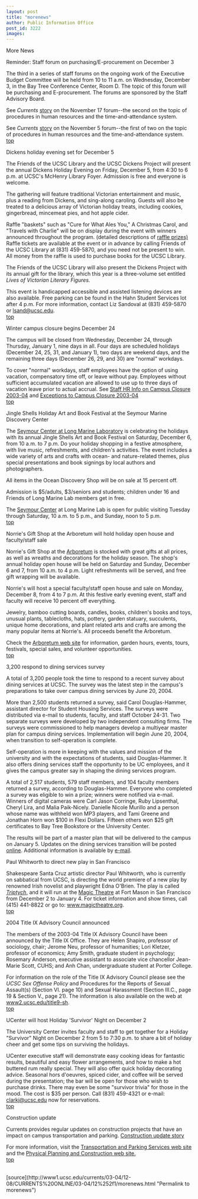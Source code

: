 ```yaml
---
layout: post
title: "morenews"
author: Public Information Office
post_id: 3222
images:
---
```


<p class="pagehead">
  More News
</p>
<p class="sectionhead">
  <a name="reminder" id="reminder"></a>Reminder: Staff forum on purchasing/E-procurement on December 3
</p>
<p>
  The third in a series of staff forums on the ongoing work of the Executive Budget Committee will be held from 10 to 11 a.m. on Wednesday, December 3, in the Bay Tree Conference Center, Room D. The topic of this forum will be purchasing and E-procurement. The forums are sponsored by the Staff Advisory Board.
</p>
<p>
  See <i>Currents</i> <a href="http://currents.ucsc.edu/03-04/11-17/forum.html">story</a> on the November 17 forum--the second on the topic of procedures in human resources and the time-and-attendance system.
</p>
<p>
  See <i>Currents</i> <a href="http://currents.ucsc.edu/03-04/11-10/budget_forum.html">story</a> on the November 5 forum--the first of two on the topic of procedures in human resources and the time-and-attendance system.<br>
  <a href="#reminder">top</a>
</p>
<p class="sectionhead">
  <a name="dickens" id="dickens"></a>Dickens holiday evening set for December 5
</p>
<p>
  The Friends of the UCSC Library and the UCSC Dickens Project will present the annual Dickens Holiday Evening on Friday, December 5, from 4:30 to 6 p.m. at UCSC's McHenry Library Foyer. Admission is free and everyone is welcome.<br>
</p>
<p>
  The gathering will feature traditional Victorian entertainment and music, plus a reading from Dickens, and sing-along caroling. Guests will also be treated to a delicious array of Victorian holiday treats, including cookies, gingerbread, mincemeat pies, and hot apple cider.<br>
</p>
<p>
  Raffle "baskets" such as "Cure for What Ales You," A Christmas Carol, and "Travels with Charlie" will be on display during the event with winners announced throughout the program. (detailed descriptions of <a href="http://library.ucsc.edu/friends">raffle prizes)</a> Raffle tickets are available at the event or in advance by calling Friends of the UCSC Library at (831) 459-5870, and you need not be present to win. All money from the raffle is used to purchase books for the UCSC Library.<br>
</p>
<p>
  The Friends of the UCSC Library will also present the Dickens Project with its annual gift for the library, which this year is a three-volume set entitled <i>Lives of Victorian Literary Figures.</i><br>
</p>
<p>
  This event is handicapped accessible and assisted listening devices are also available. Free parking can be found in the Hahn Student Services lot after 4 p.m. For more information, contact Liz Sandoval at (831) 459-5870 or <a href="mailto:lsand@ucsc.edu">lsand@ucsc.edu</a>.<br>
  <a href="#reminder">top</a>
</p>
<p class="sectionhead">
  <a name="winter" id="winter"></a>Winter campus closure begins December 24
</p>
<p>
  The campus will be closed from Wednesday, December 24, through Thursday, January 1, nine days in all. Four days are scheduled holidays (December 24, 25, 31, and January 1), two days are weekend days, and the remaining three days (December 26, 29, and 30) are "normal" workdays.<br>
</p>
<p>
  To cover "normal" workdays, staff employees have the option of using vacation, compensatory time off, or leave without pay. Employees without sufficient accumulated vacation are allowed to use up to three days of vacation leave prior to actual accrual. See <a href="http://www.ucsc.edu/news_events/messages/03-04/11-24.shr_closure.html">Staff HR Info on Campus Closure 2003-04</a> and <a href="http://www.ucsc.edu/news_events/messages/03-04/11-24.phys-plant_closure.html">Exceptions to Campus Closure 2003-04</a><br>
  <a href="#reminder">top</a><br>
</p>
<p>
  <span class="sectionhead"><a name="shells" id="shells"></a>Jingle Shells Holiday Art and Book Festival at the Seymour Marine Discovery Center</span><br>
</p>
<p>
  The <a href="http://seymourcenter.ucsc.edu">Seymour Center at Long Marine Laboratory</a> is celebrating the holidays with its annual Jingle Shells Art and Book Festival on Saturday, December 6, from 10 a.m. to 7 p.m. Do your holiday shopping in a festive atmosphere, with live music, refreshments, and children's activities. The event includes a wide variety of arts and crafts with ocean- and nature-related themes, plus special presentations and book signings by local authors and photographers.
</p>
<p>
  All items in the Ocean Discovery Shop will be on sale at 15 percent off.
</p>
<p>
  Admission is $5/adults, $3/seniors and students; children under 16 and Friends of Long Marine Lab members get in free.<br>
</p>
<p>
  The <a href="http://seymourcenter.ucsc.edu.">Seymour Center</a> at Long Marine Lab is open for public visiting Tuesday through Saturday, 10 a.m. to 5 p.m., and Sunday, noon to 5 p.m.<br>
  <a href="#reminder">top</a>
</p>
<p class="sectionhead">
  <a name="norries" id="norries"></a>Norrie's Gift Shop at the Arboretum will hold holiday open house and faculty/staff sale
</p>
<p>
  Norrie's Gift Shop at the <a href="http://www2.ucsc.edu/arboretum">Arboretum</a> is stocked with great gifts at all prices, as well as wreaths and decorations for the holiday season. The shop's annual holiday open house will be held on Saturday and Sunday, December 6 and 7, from 10 a.m. to 4 p.m. Light refreshments will be served, and free gift wrapping will be available.
</p>
<p>
  Norrie's will host a special faculty/staff open house and sale on Monday, December 8, from 4 to 7 p.m. At this festive early evening event, staff and faculty will receive 10 percent off everything.
</p>
<p>
  Jewelry, bamboo cutting boards, candles, books, children's books and toys, unusual plants, tablecloths, hats, pottery, garden statuary, succulents, unique home decorations, and plant related arts and crafts are among the many popular items at Norrie's. All proceeds benefit the Arboretum.
</p>
<p>
  Check the <a href="http://www2.ucsc.edu/arboretum">Arboretum web site</a> for information, garden hours, events, tours, festivals, special sales, and volunteer opportunities.<br>
  <a href="#reminder">top</a>
</p>
<p class="sectionhead">
  <a name="dining" id="dining"></a>3,200 respond to dining services survey
</p>
<p>
  A total of 3,200 people took the time to respond to a recent survey about dining services at UCSC. The survey was the latest step in the campus's preparations to take over campus dining services by June 20, 2004.<br>
</p>
<p>
  More than 2,500 students returned a survey, said Carol Douglas-Hammer, assistant director for Student Housing Services. The surveys were distributed via e-mail to students, faculty, and staff October 24-31. Two separate surveys were developed by two independent consulting firms. The surveys were commissioned to help managers develop a multiyear master plan for campus dining services. Implementation will begin June 20, 2004, when transition to self-operation is complete.<br>
</p>
<p>
  Self-operation is more in keeping with the values and mission of the university and with the expectations of students, said Douglas-Hammer. It also offers dining services staff the opportunity to be UC employees, and it gives the campus greater say in shaping the dining services program.<br>
</p>
<p>
  A total of 2,517 students, 579 staff members, and 104 faculty members returned a survey, according to Douglas-Hammer. Everyone who completed a survey was eligible to win a prize; winners were notified via e-mail. Winners of digital cameras were Carl Jason Corringe, Ruby Lipsenthal, Cheryl Lira, and Malia Paik-Nicely. Danielle Nicole Murillo and a person whose name was withheld won MP3 players, and Tami Greene and Jonathan Horn won $100 in Flexi Dollars. Fifteen others won $25 gift certificates to Bay Tree Bookstore or the University Center.<br>
</p>
<p>
  The results will be part of a master plan that will be delivered to the campus on January 5. Updates on the dining services transition will be posted <a href="http://www.housing.ucsc.edu/housing/dining_trans.html">online</a>. Additional information is available by <a href="mailto:aslee@ucsc.edu.Digital%20Cameras">e-mail</a>.<br>
</p>
<p class="sectionhead">
  <a name="whitworth" id="whitworth"></a>Paul Whitworth to direct new play in San Francisco
</p>
<p>
  Shakespeare Santa Cruz artistic director Paul Whitworth, who is currently on sabbatical from UCSC, is directing the world premiere of a new play by renowned Irish novelist and playwright Edna O'Brien. The play is called <i><a href="http://www.magictheatre.org/pages/slot2.shtml">Triptych</a></i><a href="http://www.magictheatre.org/pages/slot2.shtml">,</a> and it will run at the <a href="http://www.magictheatre.org/index.jsp">Magic Theatre</a> at Fort Mason in San Francisco from December 2 to January 4. For ticket information and show times, call (415) 441-8822 or go to: <a href="http://www.magictheatre.org">www.magictheatre.org</a>.<br>
  <a href="#reminder">top</a>
</p>
<p class="sectionhead">
  <a name="titlenine" id="titlenine"></a>2004 Title IX Advisory Council announced
</p>
<p>
  The members of the 2003-04 Title IX Advisory Council have been announced by the Title IX Office. They are Helen Shapiro, professor of sociology, chair; Jerome Neu, professor of humanities; Lori Kletzer, professor of economics; Amy Smith, graduate student in psychology; Rosemary Anderson, executive assistant to associate vice chancellor Jean-Marie Scott, CUHS; and Anh Chan, undergraduate student at Porter College.
</p>
<p>
  For information on the role of the Title IX Advisory Council please see the <i>UCSC Sex Offense Policy</i> and Procedures for the Reports of Sexual Assault(s) (Section VI. page 10) and Sexual Harassment (Section III.C., page 19 &amp; Section V., page 21). The information is also available on the web at <a href="http://www2.ucsc.edu/title9-sh">www2.ucsc.edu/title9-sh</a>.<br>
  <a href="#reminder">top</a>
</p>
<p class="sectionhead">
  <a name="holiday" id="holiday"></a>UCenter will host Holiday 'Survivor' Night on December 2
</p>
<p>
  The University Center invites faculty and staff to get together for a Holiday "Survivor" Night on December 2 from 5 to 7:30 p.m. to share a bit of holiday cheer and get some tips on surviving the holidays.
</p>
<p>
  UCenter executive staff will demonstrate easy cooking ideas for fantastic results, beautiful and easy flower arrangements, and how to make a hot buttered rum really special. They will also offer quick holiday decorating advice. Seasonal hors d'oeuvres, spiced cider, and coffee will be served during the presentation; the bar will be open for those who wish to purchase drinks. There may even be some "survivor trivia" for those in the mood. The cost is $35 per person. Call (831) 459-4321 or e-mail: <a href="mailto:clarkj@ucsc.edu">clarkj@ucsc.edu</a> now for reservations.<br>
  <a href="#reminder">top</a>
</p>
<p class="sectionhead">
  <a name="construction" id="construction"></a>Construction update
</p>
<p>
  Currents provides regular updates on construction projects that have an impact on campus transportation and parking. <a href="http://www.ucsc.edu/about/construction_plans.html">Construction update story</a>
</p>
<p>
  For more information, visit the <a href="http://www2.ucsc.edu/taps/">Transportation and Parking Services web site</a> and the <a href="http://www2.ucsc.edu/ppc/">Physical Planning and Construction web site.<br></a><a href="#reminder">top</a><br>
  <br>
</p>
<p>

</p>
[source](http://www1.ucsc.edu/currents/03-04/12-08/CURRENTS%20ONLINE/03-04/12%252f1/morenews.html "Permalink to morenews")
